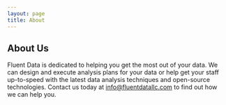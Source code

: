 ```yaml
---
layout: page
title: About
---
```

## About Us

Fluent Data is dedicated to helping you get the most out of your data. We can design and execute analysis plans for your data or help get your staff up-to-speed with the latest data analysis techniques and open-source technologies. Contact us today at <a href = "mailto:info@fluentdatallc.com">info@fluentdatallc.com</a> to find out how we can help you.
